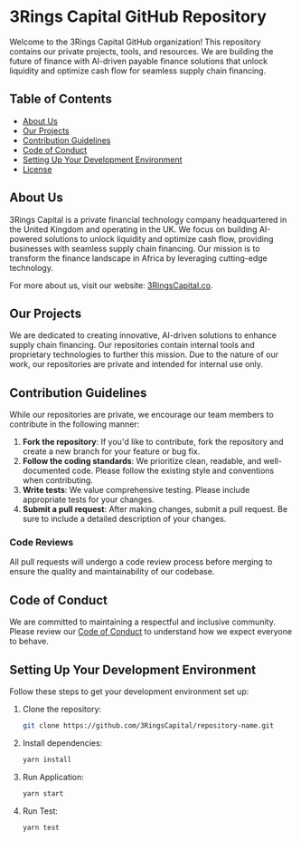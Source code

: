 # 3Rings Capital GitHub Repository

Welcome to the 3Rings Capital GitHub organization! This repository contains our private projects, tools, and resources. We are building the future of finance with AI-driven payable finance solutions that unlock liquidity and optimize cash flow for seamless supply chain financing.

## Table of Contents
- [About Us](#about-us)
- [Our Projects](#our-projects)
- [Contribution Guidelines](#contribution-guidelines)
- [Code of Conduct](#code-of-conduct)
- [Setting Up Your Development Environment](#setting-up-your-development-environment)
- [License](#license)

## About Us

3Rings Capital is a private financial technology company headquartered in the United Kingdom and operating in the UK. We focus on building AI-powered solutions to unlock liquidity and optimize cash flow, providing businesses with seamless supply chain financing. Our mission is to transform the finance landscape in Africa by leveraging cutting-edge technology.

For more about us, visit our website: [3RingsCapital.co](https://3ringscapital.co).

## Our Projects

We are dedicated to creating innovative, AI-driven solutions to enhance supply chain financing. Our repositories contain internal tools and proprietary technologies to further this mission. Due to the nature of our work, our repositories are private and intended for internal use only.

## Contribution Guidelines

While our repositories are private, we encourage our team members to contribute in the following manner:

1. **Fork the repository**: If you'd like to contribute, fork the repository and create a new branch for your feature or bug fix.
2. **Follow the coding standards**: We prioritize clean, readable, and well-documented code. Please follow the existing style and conventions when contributing.
3. **Write tests**: We value comprehensive testing. Please include appropriate tests for your changes.
4. **Submit a pull request**: After making changes, submit a pull request. Be sure to include a detailed description of your changes.

### Code Reviews

All pull requests will undergo a code review process before merging to ensure the quality and maintainability of our codebase.

## Code of Conduct

We are committed to maintaining a respectful and inclusive community. Please review our [Code of Conduct](CODE_OF_CONDUCT.md) to understand how we expect everyone to behave.

## Setting Up Your Development Environment

Follow these steps to get your development environment set up:

1. Clone the repository:

   ```bash
   git clone https://github.com/3RingsCapital/repository-name.git

2. Install dependencies:

   ```bash
   yarn install
   
3. Run Application:

   ```bash
   yarn start

4. Run Test:

   ```bash
   yarn test 
